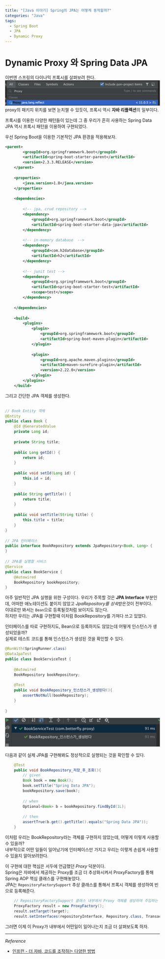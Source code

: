 ```yaml
---
title: "[Java 이야기] Spring의 JPA는 어떻게 동작할까?"
categories: "Java"
tags:
  - Spring Boot
  - JPA
  - Dynamic Proxy
---
```


# Dynamic Proxy 와 Spring Data JPA  
이번엔 스프링의 다이나믹 프록시를 살펴보려 한다.
![](/assets/images/study/dev/2020/theJava/12_proxy_in_reflect.png)  
proxy의 패키지 위치를 보면 눈치챌 수 있듯이, 프록시 역시 **자바 리플렉션**의 일부이다.

프록시를 이용한 다양한 패턴들이 있는데 그 중 우리가 흔히 사용하는 Spring Data JPA 역시 프록시 패턴을 이용하여 구현되었다.

우선 Spring Boot을 이용한 기본적인 JPA 환경을 적용해보자.

~~~xml
<parent>
        <groupId>org.springframework.boot</groupId>
        <artifactId>spring-boot-starter-parent</artifactId>
        <version>2.3.3.RELEASE</version>
    </parent>

    <properties>
        <java.version>1.8</java.version>
    </properties>

    <dependencies>

        <!-- jpa, crud repository -->
        <dependency>
            <groupId>org.springframework.boot</groupId>
            <artifactId>spring-boot-starter-data-jpa</artifactId>
        </dependency>

        <!-- in-memory database  -->
        <dependency>
            <groupId>com.h2database</groupId>
            <artifactId>h2</artifactId>
        </dependency>

        <!-- junit test -->
        <dependency>
            <groupId>org.springframework.boot</groupId>
            <artifactId>spring-boot-starter-test</artifactId>
            <scope>test</scope>
        </dependency>

    </dependencies>

    <build>
        <plugins>
            <plugin>
                <groupId>org.springframework.boot</groupId>
                <artifactId>spring-boot-maven-plugin</artifactId>
            </plugin>

            <plugin>
                <groupId>org.apache.maven.plugins</groupId>
                <artifactId>maven-surefire-plugin</artifactId>
                <version>2.22.0</version>
            </plugin>
        </plugins>
    </build>
~~~

그리고 간단한 JPA 객체를 생성한다.

~~~java

// Book Entity 객체
@Entity
public class Book {
    @Id @GeneratedValue
    private Long id;

    private String title;

    public Long getId() {
        return id;
    }

    public void setId(Long id) {
        this.id = id;
    }

    public String getTitle() {
        return title;
    }

    public void setTitle(String title) {
        this.title = title;
    }
}

// JPA 인터페이스
public interface BookRepository extends JpaRepository<Book, Long> {
}

// JPA를 실행할 서비스
@Service
public class BookService {
    @Autowired
    BookRepository bookRepository;
}

~~~

아주 일반적인 JPA 실행을 위한 구성이다. 
우리가 주목할 것은 **JPA Interface** 부분인데, 어떠한 애노테이션도 붙이지 않았고 *JpaRepository를 상속*받은것이 전부이다.  
이대로만 봐서는 `Bean`으로 등록될것처럼 보이지도 않는다.  
하지만 우리는 JPA를 구현할때 이처럼 BookRepository를 가져다 쓰고 있었다.

인터페이스를 따로 구현하지도, Bean으로 등록하지도 않았는데 어떻게 인스턴스가 생성되었을까?  
실제로 테스트 코드를 통해 인스턴스가 생성된 것을 확인할 수 있다.

```java
@RunWith(SpringRunner.class)
@DataJpaTest
public class BookServiceTest {

    @Autowired
    BookRepository bookRepository;

    @Test
    public void BookRepository_인스턴스가_생성된다(){
        assertNotNull(bookRepository);
    }

}
```

![](/assets/images/study/dev/2020/theJava/12_repository_instance_test.png)

다음과 같이 실제 JPA를 구현해봐도 정상적으로 실행되는 것을 확인할 수 있다.

```java
    @Test
    public void BookRepository_저장_후_조회(){
        // given
        Book book = new Book();
        book.setTitle("Spring Data JPA");
        bookRepository.save(book);

        // when
        Optional<Book> b = bookRepository.findById(1L);

        // then
        assertTrue(b.get().getTitle().equals("Spring Data JPA"));
    }
```

이처럼 우리는 BookRepository라는 객체를 구현하지 않았는데, 어떻게 이렇게 사용할 수 있을까?  
내부적으로 어떤 일들이 일어났기에 인터페이스만 가지고 우리는 이렇게 손쉽게 사용할 수 있을지 알아보려한다.  

이 구현에 대한 핵심은 서두에 언급했던 *Proxy* 덕분이다.  
Spring은 자바에서 제공하는 Proxy를 조금 더 추상화시켜서 ProxyFactory를 통해 Spring AOP 핵심 클래스를 구현해놓았다.  
JPA는 `RepositoryFactorySupport` 추상 클래스를 통해서 프록시 객체를 생성하여 빈으로 등록해준다.

```java
    // RepositoryFactorySupport 클래스 내부에서 Proxy 객체를 생성하여 주입하는 부분
    ProxyFactory result = new ProxyFactory();
    result.setTarget(target);
    result.setInterfaces(repositoryInterface, Repository.class, TransactionalProxy.class);
```

그러면 이제 이 Proxy가 내부에서 어떤일이 일어나는지 조금 더 살펴보도록 하자.

---

*Reference*
- [인프런 - 더 자바, 코드를 조작하는 다양한 방법](https://www.inflearn.com/course/the-java-code-manipulation)